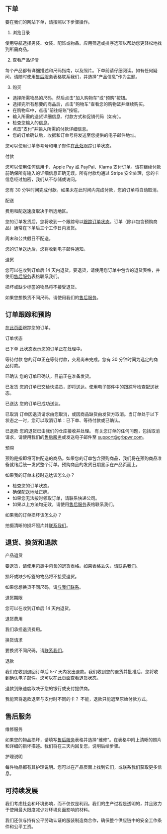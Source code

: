 ## 下单

要在我们的网站下单，请按照以下步骤操作。

1. 浏览目录

使用导航选择男装、女装、配饰或物品。应用筛选或排序选项以帮助您更轻松地找到所需商品。

2. 查看产品详情

每个产品都有详细描述和尺码指南，以及照片。下单前请仔细阅读。如有任何疑问，请随时使用[售后服务](/aftersale-services)表格联系我们，并选择"产品信息"作为主题。

3. 购买

- 选择所需物品的尺码，然后点击"加入购物车"或"预购"按钮。
- 选择完所有想要的商品后，点击"购物车"查看您的购物篮并继续购买。
- 在购物车中，点击"前往结账"按钮。
- 输入所需的送货详细信息、付款方式和促销代码（如有）。
- 检查您输入的信息。
- 点击"支付"并输入所需的付款详细信息。
- 您的订单确认后，收据和订单号将发送至您提供的电子邮件地址。

您可以使用订单参考号和电子邮件[在此处](/order-status)跟踪订单状态。

付款

您可以使用任何信用卡、Apple Pay 或 PayPal、Klarna 支付订单。请在继续付款前确保所有输入的详细信息正确无误。所有付款均通过 Stripe 安全处理，您的卡信息经过加密，我们从不存储或访问。

您有 30 分钟时间完成付款。如果未在此时间内完成付款，您的订单将自动取消。

配送

费用和配送速度取决于所选地区。

您的订单发货后，您将收到一个跟踪号以[跟踪订单状态](/order-status)。订单（除非包含预购商品）通常在下单后三个工作日内发货。

周末和公共假日不配送。

您的订单送达后，您将收到电子邮件通知。

退货

您可以在收到订单后 14 天内退货。要退货，请使用您订单中包含的退货表格，并使用[售后服务](/aftersale-services)表格联系我们。

损坏或缺少标签的物品将不接受退货。

如果您想换货不同尺码，请使用我们的[售后服务](/aftersale-services)。

## 订单跟踪和预购

[在此页面](/order-status)跟踪您的订单。

订单状态

已下单
此状态表示您的订单正在处理中。

等待付款
您的订单正在等待付款，交易尚未完成。您有 30 分钟时间为选定的商品付款。

已确认
您的订单已确认，目前正在准备发货。

已发货
您的订单已交给快递员，即将送达。使用电子邮件中的跟踪号检查配送状态。

已送达
您的订单已成功送达。

已取消
订单因退货请求由您取消，或因商品缺货由发货方取消。当订单处于以下状态之一时，您可以取消订单：已下单、等待付款或已确认。

已退款
您的退货已由我们的仓库接收并处理。
有关您订单的任何问题，包括取消请求，请使用我们的[售后服务](/aftersale-services)或发送电子邮件至 [support@grbpwr.com](mailto:support@grbpwr.com)。

预购

预购是指即将可供配送的商品。如果您的订单包含预购商品，我们将在预购商品准备就绪后统一发货整个订单。预购商品的发货日期显示在产品页面上。

如果我的订单未按时送达该怎么办？

- 检查您的订单状态。
- 确保配送地址正确。
- 如果您无法按时领取订单，请联系快递公司。
- 如果以上方法均无效，请使用[售后服务](/aftersale-services)表格联系我们。

如果我的订单损坏该怎么办？

拍摄清晰的损坏照片并[联系我们](/aftersale-services)。

## 退货、换货和退款

产品退货

要退货，请使用包裹中包含的退货表格。如果表格丢失，请[联系我们](/aftersale-services)。

损坏或缺少标签的物品将不接受退货。

如果您想换货不同尺码，请[与我们联系](/aftersale-services)。

退货期限

您可以在收到订单后 14 天内退货。

退货费用

我们承担退货费用。

换货请求

要换货不同尺码，请[联系我们](/aftersale-services)。

退款

我们在收到退回订单后 5-7 天内发出退款。我们收到您的退货并批准后，您将收到确认电子邮件。您可以[在此页面](/order-status)查看退货状态。

退款到账速度取决于您的银行或支付提供商。

我能否将退款退至与支付时不同的卡？
不能，退款只能退至原始付款方式。

## 售后服务

维修服务

如果您的物品损坏，请填写[售后服务](/aftersale-services)表格并选择"维修"。在表格中附上清晰的照片和详细的损坏描述。我们将在三天内回复您，说明后续步骤。

护理说明

每件物品都有其护理说明。您可以在产品页面上找到它们，或联系我们获取更多信息。

## 可持续发展

我们考虑社会和环境影响，而不仅仅是利润。我们的生产过程是透明的，并且致力于使用最大限度减少对环境负面影响的材料。

我们还仅与持有公平劳动认证的服装制造商合作，确保整个供应链中的安全工作条件和公平工资。
